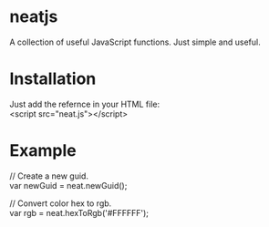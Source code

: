 neatjs
======

A collection of useful JavaScript functions. Just simple and useful.

Installation
=======

Just add the refernce in your HTML file:<br/>
&lt;script src="neat.js"&gt;&lt;/script&gt;

Example
=======
<p>
// Create a new guid.<br/>
var newGuid = neat.newGuid();
</p>
<p>
// Convert color hex to rgb.<br/>
var rgb = neat.hexToRgb('#FFFFFF');
</p>
